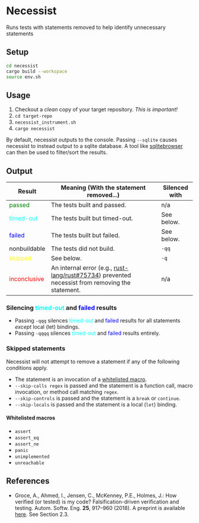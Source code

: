 # Necessist

Runs tests with statements removed to help identify unnecessary statements

## Setup

```sh
cd necessist
cargo build --workspace
source env.sh
```

## Usage

1. Checkout a *clean* copy of your target repository. *This is important!*
1. `cd target-repo`
1. `necessist_instrument.sh`
1. `cargo necessist`

By default, necessist outputs to the console. Passing `--sqlite` causes necessist to instead output to a sqlite database. A tool like [sqlitebrowser](https://sqlitebrowser.org/) can then be used to filter/sort the results.

## Output

| Result  | Meaning (With the statement removed...) | Silenced with|
|-|-|-|
| <span style="color:green">passed</span> | The tests built and passed. | n/a |
| <span style="color:cyan">timed-out</span> | The tests built but timed-out. | See below. |
| <span style="color:blue">failed</span> | The tests built but failed. | See below. |
| nonbuildable | The tests did not build. | `-qq` |
| <span style="color:yellow">skipped</span> | See below.  | `-q` |
| <span style="color:red">inconclusive</span> | An internal error (e.g., [rust-lang/rust#75734](https://github.com/rust-lang/rust/issues/75734)) prevented necessist from removing the statement. | n/a |

### Silencing <span style="color:cyan">timed-out</span> and <span style="color:blue">failed</span> results

* Passing `-qqq` silences <span style="color:cyan">timed-out</span> and <span style="color:blue">failed</span> results for all statements *except* local (let) bindings.
* Passing `-qqqq` silences <span style="color:cyan">timed-out</span> and <span style="color:blue">failed</span> results entirely.

### Skipped statements

Necessist will not attempt to remove a statement if any of the following conditions apply.

* The statement is an invocation of a [whitelisted macro](#whitelisted-macros).
* `--skip-calls regex` is passed and the statement is a function call, macro invocation, or method call matching `regex`.
* `--skip-controls` is passed and the statement is a `break` or `continue`.
* `--skip-locals` is passed and the statement is a local (`let`) binding.

#### Whitelisted macros
* `assert`
* `assert_eq`
* `assert_ne`
* `panic`
* `unimplemented`
* `unreachable`

## References

* Groce, A., Ahmed, I., Jensen, C., McKenney, P.E., Holmes, J.: How verified (or tested) is my code? Falsification-driven verification and testing. Autom. Softw. Eng. **25**, 917–960 (2018). A preprint is available [here](https://agroce.github.io/asej18.pdf). See Section 2.3.
